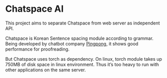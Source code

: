 # Chatspace AI
This project aims to separate Chatspace from web server as independent API.

Chatspace is Korean Sentence spacing module according to grammar. Being developed by chatbot company [Pingpong](https://github.com/pingpong-ai/chatspace), it shows good performance for proofreading. 

But Chatspace uses torch as dependency. On linux, torch module takes up 750MB of disk space in linux environment. Thus it’s too heavy to run with other applications on the same server. 
